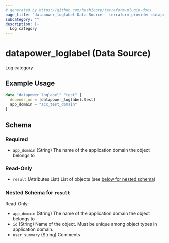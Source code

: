 ```yaml
---
# generated by https://github.com/hashicorp/terraform-plugin-docs
page_title: "datapower_loglabel Data Source - terraform-provider-datapower"
subcategory: ""
description: |-
  Log category
---
```


# datapower_loglabel (Data Source)

Log category

## Example Usage

```terraform
data "datapower_loglabel" "test" {
  depends_on = [datapower_loglabel.test]
  app_domain = "acc_test_domain"
}
```

<!-- schema generated by tfplugindocs -->
## Schema

### Required

- `app_domain` (String) The name of the application domain the object belongs to

### Read-Only

- `result` (Attributes List) List of objects (see [below for nested schema](#nestedatt--result))

<a id="nestedatt--result"></a>
### Nested Schema for `result`

Read-Only:

- `app_domain` (String) The name of the application domain the object belongs to
- `id` (String) Name of the object. Must be unique among object types in application domain.
- `user_summary` (String) Comments
